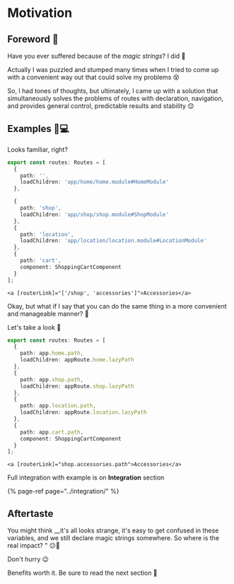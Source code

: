 # Motivation

## Foreword 🤔 

Have you ever suffered because of the _magic strings_? I did 😤 

Actually I was puzzled and stumped many times when I tried to come up with a convenient way out that could solve my problems 😵 

So, I had tones of thoughts, but ultimately, I came up with a solution that simultaneously solves the problems of routes with declaration, navigation, and provides general control, predictable results and stability 😌 

## Examples 👨💻 

Looks familiar, right?

```typescript
export const routes: Routes = [
  {
    path: '',
    loadChildren: 'app/home/home.module#HomeModule'
  },

  {
    path: 'shop',
    loadChildren: 'app/shop/shop.module#ShopModule'
  },
  {
    path: 'location',
    loadChildren: 'app/location/location.module#LocationModule'
  },
  {
    path: 'cart',
    component: ShoppingCartComponent
  }
];
```

```markup
<a [routerLink]="['/shop', 'accessories']">Accessories</a>
```



Okay, but what if I say that you can do the same thing in a more convenient and manageable manner? 🤔 

Let's take a look 🔭 

```typescript
export const routes: Routes = [
  {
    path: app.home.path,
    loadChildren: appRoute.home.lazyPath
  },
  {
    path: app.shop.path,
    loadChildren: appRoute.shop.lazyPath
  },
  {
    path: app.location.path,
    loadChildren: appRoute.location.lazyPath
  },
  {
    path: app.cart.path,
    component: ShoppingCartComponent
  }
];
```

```markup
<a [routerLink]="shop.accessories.path">Accessories</a>
```

Full integration with example is on **Integration** section

{% page-ref page="../integration/" %}

## Aftertaste

You might think __it's all looks strange, it's easy to get confused in these variables, and we still declare magic strings somewhere. So where is the real impact? " 😕🤨 

Don't hurry 😉

Benefits worth it. Be sure to read the next section 👀 

